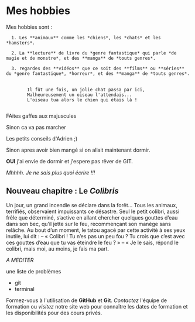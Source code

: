 # **Mes hobbies**

Mes hobbies sont :

      1. Les **animaux** comme les *chiens*, les *chats* et les *hamsters*.

      2. La **lecture** de livre du *genre fantastique* qui parle *de magie et de monstre*, et des **manga** de *touts genres*.

      3. regardes des **vidéos** que ce soit des **films** ou **séries** du *genre fantastique*, *horreur*, et des **manga** de *touts genres*.


<pre>
	<code>
		Il fût une fois, un jolie chat passa par ici,
		Malheureusement un oiseau l'attendais...
		L'oiseau tua alors le chien qui étais là !
	</code>
</pre>

FAites gaffes aux majuscules

Sinon ca va pas marcher

Les petits conseils d'Adrien ;)

Sinon apres avoir bien mangé si on allait maintenant dormir.

**OUI** j'ai envie de dormir et j'espere pas rêver de GIT.

*Mhhhh. Je ne sais plus quoi écrire !!!*

## Nouveau chapitre : Le *Colibris*

Un jour, un grand incendie se déclare dans la forêt… Tous les
animaux, terrifiés, observaient impuissants ce désastre. Seul le
petit colibri, aussi frêle que déterminé, s’active en allant
chercher quelques gouttes d’eau dans son bec, qu’il jette sur le
feu, recommençant son manège sans relâche. Au bout d’un moment,
le tatou agacé par cette activité à ses yeux inutile, lui dit : –
« Colibri ! Tu n’es pas un peu fou ? Tu crois que c’est avec ces
gouttes d’eau que tu vas éteindre le feu ? » – « Je le sais,
répond le colibri, mais moi, au moins, je fais ma part.

_A MEDITER_

une liste de problèmes
* git
* terminal

Formez-vous à l'utilisation de **GitHub** et **Git**. *Contactez* l'équipe de formation
ou *visitez* notre site web pour connaître les dates de formation
et les disponibilités pour des cours privés.
